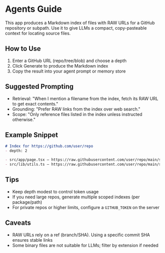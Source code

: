 # Agents Guide

This app produces a Markdown index of files with RAW URLs for a GitHub repository or subpath. Use it to give LLMs a compact, copy-pasteable context for locating source files.

## How to Use
1. Enter a GitHub URL (repo/tree/blob) and choose a depth
2. Click Generate to produce the Markdown index
3. Copy the result into your agent prompt or memory store

## Suggested Prompting
- Retrieval: "When I mention a filename from the index, fetch its RAW URL to get exact contents."
- Grounding: "Prefer RAW links from the index over web search."
- Scope: "Only reference files listed in the index unless instructed otherwise."

## Example Snippet
```md
# Index for https://github.com/user/repo
- depth: 2

- src/app/page.tsx — https://raw.githubusercontent.com/user/repo/main/src/app/page.tsx
- src/lib/utils.ts — https://raw.githubusercontent.com/user/repo/main/src/lib/utils.ts
```

## Tips
- Keep depth modest to control token usage
- If you need large repos, generate multiple scoped indexes (per package/path)
- For private repos or higher limits, configure a `GITHUB_TOKEN` on the server

## Caveats
- RAW URLs rely on a ref (branch/SHA). Using a specific commit SHA ensures stable links
- Some binary files are not suitable for LLMs; filter by extension if needed